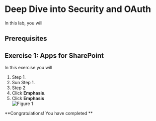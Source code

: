 # Deep Dive into Security and OAuth
In this lab, you will 

## Prerequisites

## Exercise 1: Apps for SharePoint 
In this exercise you will 

1. Step 1.
  1. Sun Step 1.
2. Step 2
  1. Click **Emphasis**.
  2. Click **Emphasis**<br/>
     ![](Images/placeholder.png?raw=true "Figure 1")


**Congratulations! You have completed **


